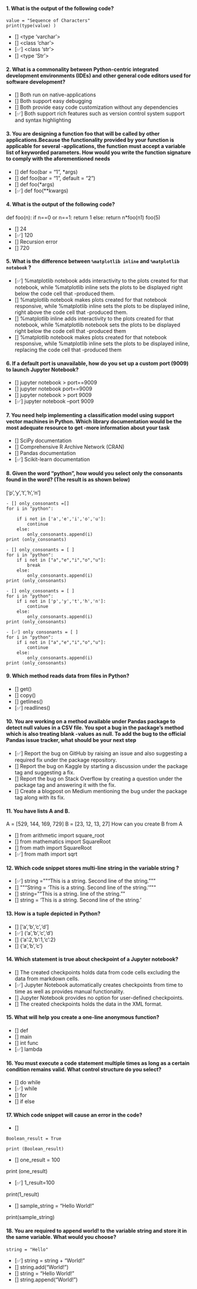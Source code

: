 #### 1. What is the output of the following code?

    value = "Sequence of Characters"
    print(type(value) )

- \[\] &lt;type ‘varchar’&gt;
- \[\] &lt;class ‘char’&gt;
- \[✅\] &lt;class ‘str’&gt;
- \[\] &lt;type ‘Str’&gt;

#### 2. What is a commonality between Python-centric integrated development environments (IDEs) and other general code editors used for software development?

- \[\] Both run on native-applications
- \[\] Both support easy debugging
- \[\] Both provide easy code customization without any dependencies
- \[✅\] Both support rich features such as version control system support and syntax highlighting

#### 3. You are designing a function foo that will be called by other applications.Because the functionality provided by your function is applicable for several -applications, the function must accept a variable list of keyworded parameters. How would you write the function signature to comply with the aforementioned needs

- \[\] def foo(bar = “1”, \*args)
- \[\] def foo(bar = “1”, default = “2”)
- \[\] def foo(\*args)
- \[✅\] def foo(\*\*kwargs)

#### 4. What is the output of the following code?

def foo(n): if n==0 or n==1: return 1 else: return n\*foo(n1) foo(5)

- \[\] 24
- \[✅\] 120
- \[\] Recursion error
- \[\] 720

#### 5. What is the difference between `%matplotlib inline` and `%matplotlib notebook` ?

- \[✅\] %matplotlib notebook adds interactivity to the plots created for that notebook, while %matplotlib inline sets the plots to be displayed right below the code cell that -produced them.
- \[\] %matplotlib notebook makes plots created for that notebook responsive, while %matplotlib inline sets the plots to be displayed inline, right above the code cell that -produced them.
- \[\] %matplotlib inline adds interactivity to the plots created for that notebook, while %matplotlib notebook sets the plots to be displayed right below the code cell that -produced them
- \[\] %matplotlib notebook makes plots created for that notebook responsive, while %matplotlib inline sets the plots to be displayed inline, replacing the code cell that -produced them

#### 6. If a default port is unavailable, how do you set up a custom port (9009) to launch Jupyter Notebook?

- \[\] jupyter notebook &gt; port==9009
- \[\] jupyter notebook port==9009
- \[\] jupyter notebook &gt; port 9009
- \[✅\] jupyter notebook –port 9009

#### 7. You need help implementing a classification model using support vector machines in Python. Which library documentation would be the most adequate resource to get -more information about your task

- \[\] SciPy documentation
- \[\] Comprehensive R Archive Network (CRAN)
- \[\] Pandas documentation
- \[✅\] Scikit-learn documentation

#### 8. Given the word “python”, how would you select only the consonants found in the word? (The result is as shown below)

\[‘p’,‘y’,‘t’,‘h’,‘n’\]

    - [] only_consonants =[]
    for i in "python":

        if i not in ['a','e','i','o','u']:
            continue
        else:
            only_consonants.append(i)
    print (only_consonants)

    - [] only_consonants = [ ]
    for i in "python":
        if i not in ["a","e","i","o","u"]:
            break
        else:
            only_consonants.append(i)
    print (only_consonants)

    - [] only_consonants = [ ]
    for i in "python":
        if i not in ['p','y','t','h','n']:
            continue
        else:
            only_consonants.append(i)
    print (only_consonants)

    - [✅] only consonants = [ ]
    for i in "python":
        if i not in ["a","e","i","o","u"]:
            continue
        else:
            only_consonants.append(i)
    print (only_consonants)

#### 9. Which method reads data from files in Python?

- \[\] get()
- \[\] copy()
- \[\] getlines()
- \[✅\] readlines()

#### 10. You are working on a method available under Pandas package to detect null values in a CSV file. You spot a bug in the package’s method which is also treating blank -values as null. To add the bug to the official Pandas issue tracker, what should be your next step

- \[✅\] Report the bug on GitHub by raising an issue and also suggesting a required fix under the package repository.
- \[\] Report the bug on Kaggle by starting a discussion under the package tag and suggesting a fix.
- \[\] Report the bug on Stack Overflow by creating a question under the package tag and answering it with the fix.
- \[\] Create a blogpost on Medium mentioning the bug under the package tag along with its fix.

#### 11. You have lists A and B.

A = \[529, 144, 169, 729\] B = \[23, 12, 13, 27\] How can you create B from A

- \[\] from arithmetic import square_root
- \[\] from mathematics import SquareRoot
- \[\] from math import SquareRoot
- \[✅\] from math import sqrt

#### 12. Which code snippet stores multi-line string in the variable string ?

- \[✅\] string =""“This is a string. Second line of the string.”""
- \[\] ""“String = ‘This is a string. Second line of the string.’”""
- \[\] string="“This is a string. line of the string.”"
- \[\] string = ‘This is a string. Second line of the string.’

#### 13. How is a tuple depicted in Python?

- \[\] \[‘a’,‘b’,‘c’,‘d’\]
- \[✅\] (‘a’,‘b’,‘c’,‘d’)
- \[\] {‘a’:2,‘b’:1,‘c’:2}
- \[\] {‘a’,‘b’,‘c’}

#### 14. Which statement is true about checkpoint of a Jupyter notebook?

- \[\] The created checkpoints holds data from code cells excluding the data from markdown cells.
- \[✅\] Jupyter Notebook automatically creates checkpoints from time to time as well as provides manual functionality.
- \[\] Jupyter Notebook provides no option for user-defined checkpoints.
- \[\] The created checkpoints holds the data in the XML format.

#### 15. What will help you create a one-line anonymous function?

- \[\] def
- \[\] main
- \[\] int func
- \[✅\] lambda

#### 16. You must execute a code statement multiple times as long as a certain condition remains valid. What control structure do you select?

- \[\] do while
- \[✅\] while
- \[\] for
- \[\] if else

#### 17. Which code snippet will cause an error in the code?

- \[\]

<!-- -->

    Boolean_result = True

    print (Boolean_result)

- \[\] one_result = 100

print (one_result)

- \[✅\] 1_result=100

print(1_result)

- \[\] sample_string = “Hello World!”

print(sample_string)

#### 18. You are required to append world! to the variable string and store it in the same variable. What would you choose?

`string = "Hello"`

- \[✅\] string = string + “World!”
- \[\] string.add(“World!”)
- \[\] string = “Hello World!”
- \[\] string.append(“World!”)
